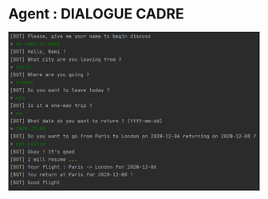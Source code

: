 # Agent : DIALOGUE CADRE

![Exécution du programme](https://github.com/RemiFELIN/AC_Workspace/blob/main/agent_dialogue_cadre/img/agent_dialogue_cadre_output.png)